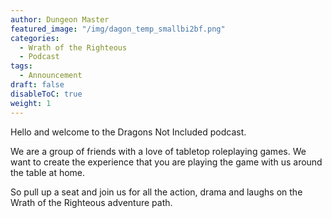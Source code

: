 ```yaml
---
author: Dungeon Master
featured_image: "/img/dagon_temp_smallbi2bf.png"
categories:
  - Wrath of the Righteous
  - Podcast
tags:
  - Announcement
draft: false
disableToC: true
weight: 1
---
```


Hello and welcome to the Dragons Not Included podcast.

We are a group of friends with a love of tabletop roleplaying games. We want to create the experience that you are playing the game with us around the table at home.

So pull up a seat and join us for all the action, drama and laughs  on the Wrath of the Righteous adventure path.
<!--more-->

